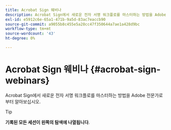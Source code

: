 ```yaml
---
title: Acrobat Sign 웨비나
description: Acrobat Sign에서 새로운 전자 서명 워크플로를 마스터하는 방법을 Adobe 전문가로부터 알아보십시오.
exl-id: e5912c6e-65a1-471b-9a5d-83ac7eaccb90
source-git-commit: a9055b8c455e5a28cc47f350644a7ae1a428d9bc
workflow-type: tm+mt
source-wordcount: '43'
ht-degree: 0%

---
```


# Acrobat Sign 웨비나 {#acrobat-sign-webinars}

Acrobat Sign에서 새로운 전자 서명 워크플로를 마스터하는 방법을 Adobe 전문가로부터 알아보십시오.

>[!TIP]
>
>**기록된 모든 세션이 왼쪽의 탐색에 나열됩니다**.
